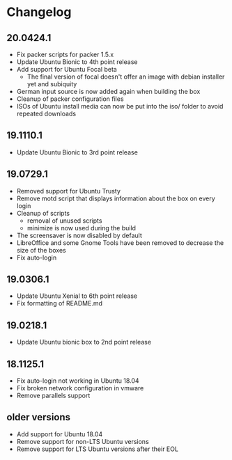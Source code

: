 # Changelog

## 20.0424.1

* Fix packer scripts for packer 1.5.x
* Update Ubuntu Bionic to 4th point release
* Add support for Ubuntu Focal beta
  * The final version of focal doesn't offer an image with debian installer yet and subiquity
* German input source is now added again when building the box
* Cleanup of packer configuration files
* ISOs of Ubuntu install media can now be put into the iso/ folder to avoid repeated downloads

## 19.1110.1

* Update Ubuntu Bionic to 3rd point release

## 19.0729.1

* Removed support for Ubuntu Trusty
* Remove motd script that displays information about the box on every login
* Cleanup of scripts
  * removal of unused scripts
  * minimize is now used during the build
* The screensaver is now disabled by default
* LibreOffice and some Gnome Tools have been removed to decrease the size of the boxes
* Fix auto-login

## 19.0306.1

* Update Ubuntu Xenial to 6th point release
* Fix formatting of README.md

## 19.0218.1

* Update Ubuntu bionic box to 2nd point release

## 18.1125.1

* Fix auto-login not working in Ubuntu 18.04
* Fix broken network configuration in vmware
* Remove parallels support

## older versions

* Add support for Ubuntu 18.04
* Remove support for non-LTS Ubuntu versions
* Remove support for LTS Ubuntu versions after their EOL
